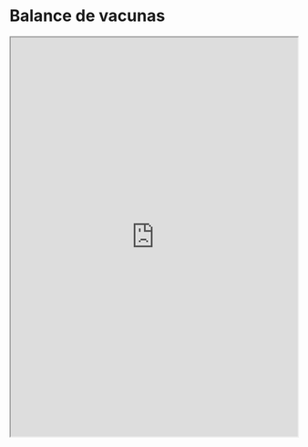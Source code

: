 # Balance de vacunas 

<iframe src="https://github.com/pandemiaventana/pandemiaventana/raw/main/out/vacuna/pdf/ult/ult.pdf" width="100%" height="700px">
</iframe>